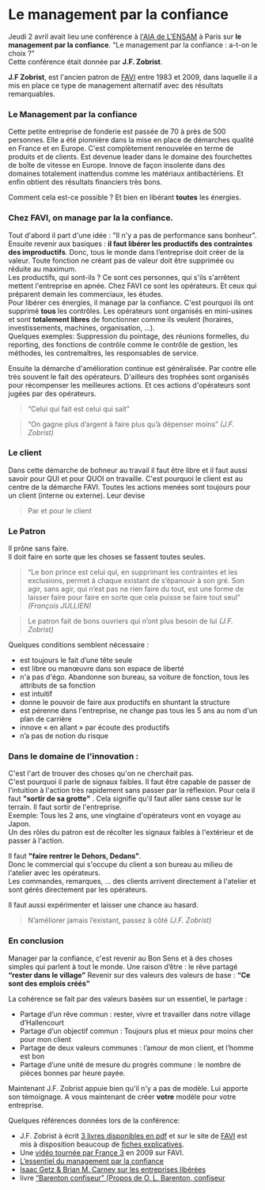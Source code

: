 # Le management par la confiance

Jeudi 2 avril avait lieu une conférence à [l'AIA de L'ENSAM](http://www.aiaensam.com) à Paris sur **le management par la confiance**.
"Le management par la confiance : a-t-on le choix ?"   
Cette conférence était donnée par **J.F. Zobrist**.  

**J.F Zobrist**, est l'ancien patron de [FAVI](http://favi.com) entre 1983 et 2009, dans laquelle il a mis en place ce type de management alternatif avec des résultats remarquables.  

### Le Management par la confiance  

Cette petite entreprise de fonderie est passée de 70 à près de 500 personnes. Elle a été pionnière dans la mise en place de démarches qualité en France et en Europe. C'est complètement renouvelée en terme de produits et de clients. Est devenue leader dans le domaine des fourchettes de boîte de vitesse en Europe. Innove de façon insolente dans des domaines totalement inattendus comme les matériaux antibactériens. Et enfin obtient des résultats financiers très bons.  
  
Comment cela est-ce possible ? Et bien en libérant **toutes** les énergies.   
  
### Chez FAVI, on manage par la la confiance.   
Tout d'abord il part d'une idée : "Il n'y a pas de performance sans bonheur".  
Ensuite revenir aux basiques : **il faut libérer les productifs des contraintes des improductifs**. Donc, tous le monde dans l’entreprise doit créer de la valeur. Toute fonction ne créant pas de valeur doit être supprimée ou réduite au maximum.  
Les productifs, qui sont-ils ? Ce sont ces personnes, qui s'ils s'arrêtent mettent l'entreprise en apnée. Chez FAVI ce sont les opérateurs. Et ceux qui préparent demain les commerciaux, les études.  
Pour libérer ces énergies, il manage par la confiance. C'est pourquoi ils ont supprimé **tous** les contrôles. Les opérateurs sont organisés en mini-usines et sont **totalement libres** de fonctionner comme ils veulent (horaires, investissements, machines, organisation, ...).  
Quelques exemples: Suppression du pointage, des réunions formelles, du reporting, des fonctions de contrôle comme le contrôle de gestion, les méthodes, les contremaîtres, les responsables de service.   
   
Ensuite la démarche d'amélioration continue est généralisée. Par contre elle très souvent le fait des opérateurs. D'ailleurs des trophées sont organisés pour récompenser les meilleures actions. Et ces actions d'opérateurs sont jugées par des opérateurs.   
> “Celui qui fait est celui qui sait”  

> “On gagne plus d’argent à faire plus qu’à dépenser moins”      *(J.F. Zobrist)*

### Le client  
Dans cette démarche de bohneur au travail il faut être libre et il faut aussi savoir pour QUI et pour QUOI on travaille. C'est pourquoi le client est au centre de la démarche FAVI.
Toutes les actions menées sont toujours pour un client (interne ou externe).
Leur devise   
> Par et pour le client  

### Le Patron  
Il prône sans faire.  
Il doit faire en sorte que les choses se fassent toutes seules.    
  > “Le bon prince est celui qui, en supprimant les contraintes et les exclusions, permet à chaque existant de s’épanouir à son gré. Son agir, sans agir, qui n’est pas ne rien faire du tout, est une forme de laisser faire pour faire en sorte que cela puisse se faire tout seul”
  *(François JULLIEN)*

> Le patron fait de bons ouvriers qui n’ont plus besoin de lui    *(J.F. Zobrist)*

Quelques conditions semblent nécessaire :   
  - est toujours le fait d’une tête seule
  - est libre ou manœuvre dans son espace de liberté
  - n'a pas d'égo. Abandonne son bureau, sa voiture de fonction, tous les attributs de sa fonction
  - est intuitif
  - donne le pouvoir de faire aux productifs en shuntant la structure
  - est pérenne dans l'entreprise, ne change pas tous les 5 ans au nom d'un plan de carrière
  - innove « en allant » par écoute des productifs
  - n’a pas de notion du risque

### Dans le domaine de l'innovation :  
C'est l'art de trouver des choses qu'on ne cherchait pas.   
C'est pourquoi il parle de signaux faibles. 
Il faut être capable de passer de l'intuition à l'action très rapidement sans passer par la réflexion. 
Pour cela il faut __"sortir de sa grotte"__ . Cela signifie qu'il faut aller sans cesse sur le terrain. Il faut sortir de l'entreprise.  
Exemple: Tous les 2 ans, une vingtaine d'opérateurs vont en voyage au Japon.  
Un des rôles du patron est de récolter les signaux faibles à l'extérieur et de passer à l'action.

Il faut __"faire rentrer le Dehors, Dedans"__.  
Donc le commercial qui s'occupe du client a son bureau au milieu de l'atelier avec les opérateurs.  
Les commandes, remarques, ... des clients arrivent directement à l'atelier et sont gérés directement par les opérateurs.

Il faut aussi expérimenter et laisser une chance au hasard.

> N’améliorer jamais l’existant, passez à côté  *(J.F. Zobrist)*

### En conclusion  
Manager par la confiance, c'est revenir au Bon Sens et à des choses simples qui parlent à tout le monde.
Une raison d’être : le rêve partagé 
  __“rester dans le village”__
Revenir sur des valeurs des valeurs de base :
  __“Ce sont des emplois créés”__

La cohérence se fait par des valeurs basées sur un essentiel, le partage :
 - Partage d’un rêve commun : rester, vivre et travailler dans notre village d’Hallencourt
 - Partage d’un objectif commun : Toujours plus et mieux pour moins cher pour mon client
 - Partage de deux valeurs communes : l’amour de mon client, et l’homme est bon
 - Partage d’une unité de mesure du progrès commune : le nombre de pièces bonnes par heure payée.

Maintenant J.F. Zobrist appuie bien qu'il n'y a pas de modèle. Lui apporte son témoignage. A vous maintenant de créer **votre** modèle pour votre entreprise.



Quelques références données lors de la conférence: 
 - J.F. Zobrist à écrit [3 livres disponibles en pdf](http://favi.com/managf.php) et sur le site de [FAVI](http://favi.com) est mis à disposition beaucoup de [fiches explicatives](http://favi.com/manago.php).
 - Une [vidéo tournée par France 3](https://www.youtube.com/watch?v=pBTdhwXpKOA) en 2009 sur FAVI.
 - [L’essentiel du management par la confiance](http://www.favi.com/download.php?fich=management/systeme/management_par_la_confiance_r.pdf)
 - [Isaac Getz & Brian M. Carney sur les entreprises libérées](http://liberteetcie.com/2013/02/edition-poche-de-liberte-cie/)
 - livre [“Barenton confiseur” (Propos de O. L. Barenton, confiseur]( http://www.babelio.com/livres/Detoeuf-Propos-de-OL-Barenton-confiseur/144043 )

